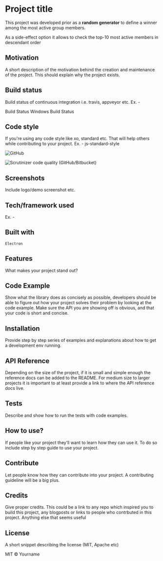 # Project title

This project was developed prior as a **random generator** to define a winner among the most 
active group members.

As a side-effect option it allows to check the top-10 most active members in descendant order

## Motivation

A short description of the motivation behind the creation and maintenance of the project. 
This should explain why the project exists.

## Build status

Build status of continuous integration i.e. travis, appveyor etc. Ex. -

Build Status Windows Build Status

## Code style

If you're using any code style like xo, standard etc. That will help others while contributing to your project.
Ex. -
js-standard-style

![GitHub](https://img.shields.io/github/license/da070116/vk_apps)

![Scrutinizer code quality (GitHub/Bitbucket)](https://img.shields.io/scrutinizer/quality/g/da070116/vk_apps/master)

## Screenshots

Include logo/demo screenshot etc.

## Tech/framework used

Ex. -

## Built with

    Electron

## Features

What makes your project stand out?

## Code Example

Show what the library does as concisely as possible, developers should be able to figure out how your project 
solves their problem by looking at the code example. Make sure the API you are showing off is obvious, 
and that your code is short and concise.

## Installation

Provide step by step series of examples and explanations about how to get a development env running.

## API Reference

Depending on the size of the project, if it is small and simple enough the reference docs can be added to the README.
For medium size to larger projects it is important to at least provide a link to where the API reference docs live.

## Tests

Describe and show how to run the tests with code examples.

## How to use?

If people like your project they’ll want to learn how they can use it. 
To do so include step by step guide to use your project.

## Contribute

Let people know how they can contribute into your project. A contributing guideline will be a big plus.

## Credits

Give proper credits. This could be a link to any repo which inspired you to build this project, any blogposts 
or links to people who contrbuted in this project.
Anything else that seems useful

## License

A short snippet describing the license (MIT, Apache etc)

MIT © Yourname